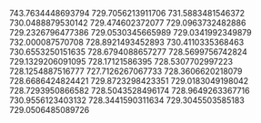 743.7634448693794
729.7056213911706
731.5883481546372
730.0488879530142
729.474602372077
729.0963732482886
729.2326796477386
729.0530345665989
729.0341992349879
732.000087570708
728.8921493452893
730.4110335368463
730.6553250151635
728.6794088657277
728.5699756742824
729.1329206091095
728.17121586395
728.5307702997223
728.1254887516777
727.7126267067733
728.3606620218079
728.6686424824421
729.8723298423351
729.0183049198042
728.7293950866582
728.5043528496174
728.9649263367716
730.9556123403132
728.3441590311634
729.3045503585183
729.0506485089726